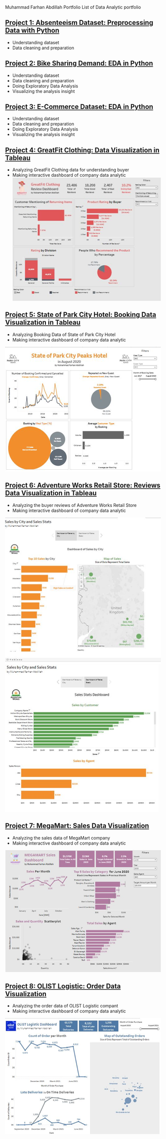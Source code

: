 Muhammad Farhan Abdillah Portfolio
List of Data Analytic portfolio 

## [Project 1: Absenteeism Dataset: Preprocessing Data with Python](https://github.com/farhanphame/Absenteeism_Dataset)
- Understanding dataset
- Data cleaning and preparation

## [Project 2: Bike Sharing Demand: EDA in Python](https://github.com/farhanphame/Bike_Sharing_Demand)
- Understanding dataset
- Data cleaning and preparation
- Doing Exploratory Data Analysis
- Visualizing the analysis insight

## [Project 3: E-Commerce Dataset: EDA in Python](https://github.com/farhanphame/E-Commerce_Dataset)
- Understanding dataset
- Data cleaning and preparation
- Doing Exploratory Data Analysis
- Visualizing the analysis insight

## [Project 4: GreatFit Clothing: Data Visualization in Tableau](https://public.tableau.com/app/profile/muhammad.farhan.abdillah/viz/GreatFitClothing-DataVisualizationProject/DashboardofGreeatFitClothing)
- Analyzing GreatFit Clothing data for understanding buyer
- Making interactive dashboard of company data analytic
![](https://github.com/farhanphame/Farhan_Portfolio/blob/main/Images/GreatFit%20Clothing%20Dashboard.JPG)

## [Project 5: State of Park City Hotel: Booking Data Visualization in Tableau](https://public.tableau.com/app/profile/muhammad.farhan.abdillah/viz/HotelDataVisualizationProject/HotelBookingDashboard)
- Analyzing Booking Data of State of Park City Hotel
- Making interactive dashboard of company data analytic

![](https://github.com/farhanphame/Farhan_Portfolio/blob/main/Images/Dashboard%20of%20States%20Park%20City%20Peaks%20Hotel.JPG)

## [Project 6: Adventure Works Retail Store: Reviews Data Visualization in Tableau](https://public.tableau.com/app/profile/muhammad.farhan.abdillah/viz/AdventureWorksRetailStore-DataVisualizationProject/SalesbyCityandSalesStats)
- Analyzing the buyer reviews of Adventure Works Retail Store
- Making interactive dashboard of company data analytic

![](https://github.com/farhanphame/Farhan_Portfolio/blob/main/Images/Adventure%20Works%20Dashboard.JPG)
![](https://github.com/farhanphame/Farhan_Portfolio/blob/main/Images/Adventure%20Works%20Dashboard%202.JPG)

## [Project 7: MegaMart: Sales Data Visualization](https://public.tableau.com/app/profile/muhammad.farhan.abdillah/viz/MegaMart-VisualizationProject/MegamartSalesDashboard)
- Analyzing the sales data of MegaMart company
- Making interactive dashboard of company data analytic

![](https://github.com/farhanphame/Farhan_Portfolio/blob/main/Images/MegaMart%20Sales%20Dashboard.JPG)
## [Project 8: OLIST Logistic: Order Data Visualization](https://public.tableau.com/app/profile/muhammad.farhan.abdillah/viz/OLISTLogisticProject-DataVisualization/OLISTLogisticDashboard)
- Analyzing the order data of OLIST Logistic compant
- Making interactive dashboard of company data analytic

![](https://github.com/farhanphame/Farhan_Portfolio/blob/main/Images/OLISH%20Logistic%20Dashboard.JPG)
